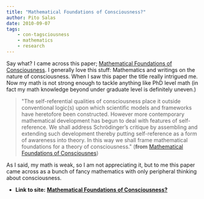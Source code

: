 ```yaml
---
title: "Mathematical Foundations of Consciousness?"
author: Pito Salas
date: 2010-09-07
tags:
    - con-tagsciousness
    - mathematics
    - research
---
```


Say what? I came across this paper; [Mathematical Foundations of
Consciousness](<http://arxiv.org/pdf/0810.4339>). I generally love this stuff:
Mathematics and writings on the nature of consciousness. When I saw this paper
the title really intrigued me. Now my math is not strong enough to tackle
anything like PhD level math (in fact my math knowledge beyond under graduate
level is definitely uneven.)

> "The self-referential qualities of consciousness place it outside
> conventional logic(s) upon which scientific models and frameworks have
> heretofore been constructed. However more contemporary mathematical
> development has begun to deal with features of self-reference. We shall
> address Schrödinger’s critique by assembling and extending such development
> thereby putting self-reference as a form of awareness into theory. In this
> way we shall frame mathematical foundations for a theory of consciousness."
> (**from** [Mathematical Foundations of
> Consciousnes](<http://arxiv.org/pdf/0810.4339>))

As I said, my math is weak, so I am not appreciating it, but to me this paper
came across as a bunch of fancy mathematics with only peripheral thinking
about consciousness.


* **Link to site:** **[Mathematical Foundations of Consciousness?](None)**
